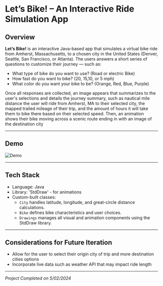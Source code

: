 # Let’s Bike! – An Interactive Ride Simulation App  

## Overview  
**Let’s Bike!** is an interactive Java-based app that simulates a virtual bike ride from Amherst, Massachusetts, to a chosen city in the United States (Denver, Seattle, San Francisco, or Atlanta).
The users answers a short series of questions to customize their journey — such as: 
- What type of bike do you want to use? (Road or electric Bike)
- How fast do you want to bike? (20, 15,10, or 5 mph)
- What color do you want your bike to be? (Orange, Red, Blue, Purple)

Once all responses are collected, an image appears that summarizes to the user's selections and details the journey summary, such as nautical mile distance the user will ride from Amherst, MA to 
their selected city, the mapped trailed mileage of their trip, and the amount of hours it will take them to bike there based on their selected speed. Then, an animation shows 
their bike moving across a scenic route ending in with an image of the destination city 

---

## Demo
![Demo](Let'sBike.gif)

---
## Tech Stack  
- Language: Java  
- Library: 'StdDraw' - for animations
- Custom-built classes:
  - `City` handles latitude, longitude, and great-circle distance calculations.
  - `Bike` defines bike characteristics and user choices.
  - `Drawings` manages all visual and animation components using the StdDraw library.
---

## Considerations for Future Iteration
- Allow for the user to select their origin city of trip and more destination cities options
- Incorporate live data such as weather API that may impact ride length
---
*Project Completed on 5/02/2024*

